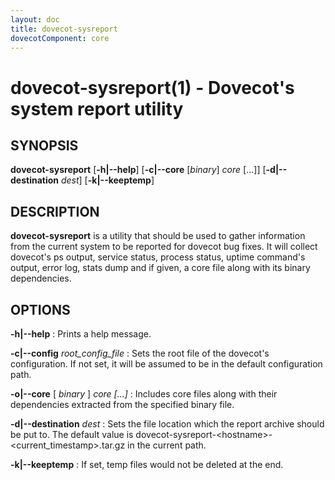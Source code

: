 ```yaml
---
layout: doc
title: dovecot-sysreport
dovecotComponent: core
---
```


# dovecot-sysreport(1) - Dovecot's system report utility

## SYNOPSIS

**dovecot-sysreport**
  [**-h|-\-help**]
  [**-c|-\-core** [*binary*] *core* [...]]
  [**-d|-\-destination** *dest*]
  [**-k|-\-keeptemp**]

## DESCRIPTION

**dovecot-sysreport** is a utility that should be used to gather
information from the current system to be reported for dovecot bug
fixes. It will collect dovecot's ps output, service status, process
status, uptime command's output, error log, stats dump and if given, a
core file along with its binary dependencies.

## OPTIONS

**-h|-\-help**
:   Prints a help message.

**-c|-\-config** *root_config_file*
:   Sets the root file of the dovecot's configuration. If not set, it
    will be assumed to be in the default configuration path.

**-o|-\-core** [ *binary* ] *core* *[...]*
:   Includes core files along with their dependencies extracted from the
    specified binary file.

**-d|-\-destination** *dest*
:   Sets the file location which the report archive should be put to. The
    default value is
    dovecot-sysreport-\<hostname\>-\<current_timestamp\>.tar.gz in the
    current path.

**-k|-\-keeptemp**
:   If set, temp files would not be deleted at the end.

<!-- @include: include/reporting-bugs.inc -->
